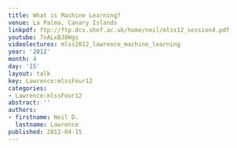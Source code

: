 ```yaml
---
title: What is Machine Learning?
venue: La Palma, Canary Islands
linkpdf: ftp://ftp.dcs.shef.ac.uk/home/neil/mlss12_session4.pdf
youtube: 7xALxBJ8Wgs
videolectures: mlss2012_lawrence_machine_learning
year: '2012'
month: 4
day: '15'
layout: talk
key: Lawrence:mlssFour12
categories:
- Lawrence:mlssFour12
abstract: ''
authors:
- firstname: Neil D.
  lastname: Lawrence
published: 2012-04-15
---
```

